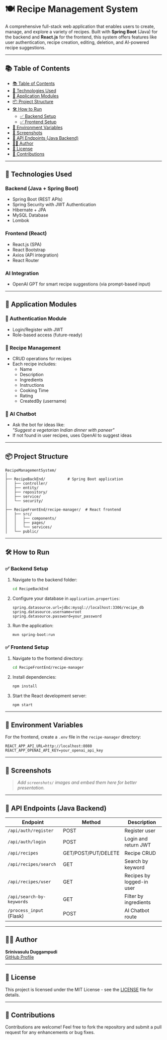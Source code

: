 
# 🍽️ Recipe Management System

A comprehensive full-stack web application that enables users to create, manage, and explore a variety of recipes. Built with **Spring Boot** (Java) for the backend and **React.js** for the frontend, this system offers features like user authentication, recipe creation, editing, deletion, and AI-powered recipe suggestions.

---

## 📚 Table of Contents

- [📚 Table of Contents](#-table-of-contents)
- [🧰 Technologies Used](#-technologies-used)
- [🧱 Application Modules](#-application-modules)
- [📦 Project Structure](#-project-structure)
- [🛠️ How to Run](#️-how-to-run)
  - [✅ Backend Setup](#-backend-setup)
  - [✅ Frontend Setup](#-frontend-setup)
- [🔐 Environment Variables](#-environment-variables)
- [📸 Screenshots](#-screenshots)
- [🧪 API Endpoints (Java Backend)](#-api-endpoints-java-backend)
- [🙋‍♂️ Author](#-author)
- [📄 License](#-license)
- [🤝 Contributions](#-contributions)

---

## 🧰 Technologies Used

### Backend (Java + Spring Boot)
- Spring Boot (REST APIs)
- Spring Security with JWT Authentication
- Hibernate + JPA
- MySQL Database
- Lombok

### Frontend (React)
- React.js (SPA)
- React Bootstrap
- Axios (API integration)
- React Router

### AI Integration
- OpenAI GPT for smart recipe suggestions (via prompt-based input)

---

## 🧱 Application Modules

### 🔐 Authentication Module
- Login/Register with JWT
- Role-based access (future-ready)

### 📝 Recipe Management
- CRUD operations for recipes
- Each recipe includes:
  - Name
  - Description
  - Ingredients
  - Instructions
  - Cooking Time
  - Rating
  - CreatedBy (username)

### 🤖 AI Chatbot
- Ask the bot for ideas like:  
  _"Suggest a vegetarian Indian dinner with paneer"_
- If not found in user recipes, uses OpenAI to suggest ideas

---

## 📦 Project Structure

```
RecipeManagementSystem/
│
├── RecipeBackEnd/          # Spring Boot application
│   ├── controller/
│   ├── entity/
│   ├── repository/
│   ├── service/
│   └── security/
│
├── RecipeFrontEnd/recipe-manager/  # React frontend
│   ├── src/
│   │   ├── components/
│   │   ├── pages/
│   │   └── services/
│   └── public/
```

---

## 🛠️ How to Run

### ✅ Backend Setup

1. Navigate to the backend folder:
   ```bash
   cd RecipeBackEnd
   ```
2. Configure your database in `application.properties`:
   ```properties
   spring.datasource.url=jdbc:mysql://localhost:3306/recipe_db
   spring.datasource.username=root
   spring.datasource.password=your_password
   ```
3. Run the application:
   ```bash
   mvn spring-boot:run
   ```

### ✅ Frontend Setup

1. Navigate to the frontend directory:
   ```bash
   cd RecipeFrontEnd/recipe-manager
   ```
2. Install dependencies:
   ```bash
   npm install
   ```
3. Start the React development server:
   ```bash
   npm start
   ```

---

## 🔐 Environment Variables

For the frontend, create a `.env` file in the `recipe-manager` directory:
```env
REACT_APP_API_URL=http://localhost:8080
REACT_APP_OPENAI_API_KEY=your_openai_api_key
```

---

## 📸 Screenshots

> _Add `screenshots/` images and embed them here for better presentation._

---

## 🧪 API Endpoints (Java Backend)

| Endpoint                 | Method | Description               |
|--------------------------|--------|---------------------------|
| `/api/auth/register`     | POST   | Register user             |
| `/api/auth/login`        | POST   | Login and return JWT      |
| `/api/recipes`           | GET/POST/PUT/DELETE | Recipe CRUD |
| `/api/recipes/search`    | GET    | Search by keyword         |
| `/api/recipes/user`      | GET    | Recipes by logged-in user |
| `/api/search-by-keywords`| GET    | Filter by ingredients     |
| `/process_input` (Flask) | POST   | AI Chatbot route          |

---

## 🙋‍♂️ Author

**Srinivasulu Duggampudi**  
[GitHub Profile](https://github.com/SrinivasuluDuggampudi)

---

## 📄 License

This project is licensed under the MIT License - see the [LICENSE](LICENSE) file for details.

---

## 🤝 Contributions

Contributions are welcome! Feel free to fork the repository and submit a pull request for any enhancements or bug fixes.
